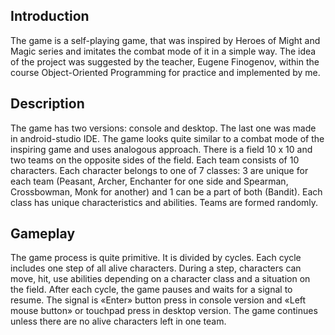 ## Introduction
The game is a self-playing game, that was inspired by Heroes of Might and Magic series and imitates the combat mode of it in a simple way. The idea of the project was suggested by the teacher, Eugene Finogenov, within the course Object-Oriented Programming for practice and implemented by me.

## Description
The game has two versions: console and desktop. The last one was made in android-studio IDE. The game looks quite similar to a combat mode of the inspiring game and uses analogous approach. There is a field 10 x 10 and two teams on the opposite sides of the field. Each team consists of 10 characters. Each character belongs to one of 7 classes: 3 are unique for each team (Peasant, Archer, Enchanter for one side and Spearman, Crossbowman, Monk for another) and 1 can be a part of both (Bandit). Each class has unique characteristics and abilities. Teams are formed randomly.

## Gameplay
The game process is quite primitive. It is divided by cycles. Each cycle includes one step of all alive characters. During a step, characters can move, hit, use abilities depending on a character class and a situation on the field. After each cycle, the game pauses and waits for a signal to resume. The signal is «Enter» button press in console version and «Left mouse button» or touchpad press in desktop version. The game continues unless there are no alive characters left in one team.